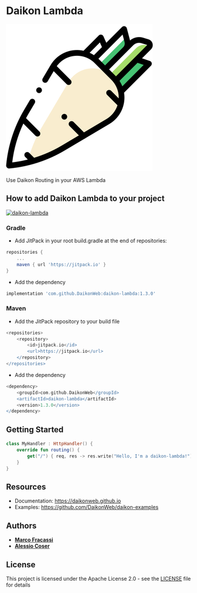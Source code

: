 # Daikon Lambda

![Daikon](./logo.svg)

Use Daikon Routing in your AWS Lambda

## How to add Daikon Lambda to your project

[![daikon-lambda](https://jitpack.io/v/daikonweb/daikon-lambda.svg)](https://jitpack.io/#daikonweb/daikon-lambda)

### Gradle

- Add JitPack in your root build.gradle at the end of repositories:

```groovy
repositories {
    ...
    maven { url 'https://jitpack.io' }
}
```

- Add the dependency

```groovy
implementation 'com.github.DaikonWeb:daikon-lambda:1.3.0'
```

### Maven

- Add the JitPack repository to your build file

```groovy
<repositories>
    <repository>
        <id>jitpack.io</id>
        <url>https://jitpack.io</url>
    </repository>
</repositories>
```

- Add the dependency

```groovy
<dependency>
    <groupId>com.github.DaikonWeb</groupId>
    <artifactId>daikon-lambda</artifactId>
    <version>1.3.0</version>
</dependency>
```

## Getting Started

```kotlin
class MyHandler : HttpHandler() {
    override fun routing() {
        get("/") { req, res -> res.write("Hello, I'm a daikon-lambda!") }
    }
}
```

## Resources

- Documentation: https://daikonweb.github.io
- Examples: https://github.com/DaikonWeb/daikon-examples

## Authors

- **[Marco Fracassi](https://github.com/fracassi-marco)**
- **[Alessio Coser](https://github.com/AlessioCoser)**

## License

This project is licensed under the Apache License 2.0 - see the [LICENSE](LICENSE) file for details

